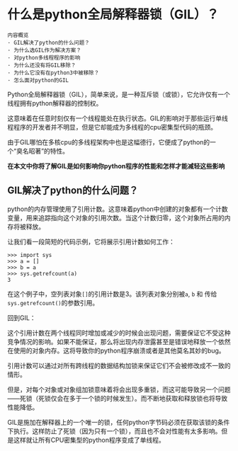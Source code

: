 什么是python全局解释器锁（GIL）？
======
    内容概览 
    · GIL解决了python的什么问题？
    · 为什么选GIL作为解决方案？
    · 对python多线程程序的影响
    · 为什么还没有将GIL移除？
    · 为什么它没有在python3中被移除？
    · 怎么面对python的GIL

Python全局解释器锁（GIL），简单来说，是一种互斥锁（或锁），它允许仅有一个线程拥有python解释器的控制权。  

这意味着在任意时刻仅有一个线程能处在执行状态。GIL的影响对于那些运行单线程程序的开发者并不明显，但是它却能成为多线程的cpu密集型代码的瓶颈。

由于GIL哪怕在多核cpu的多线程架构中也是这幅德行，它便成了python的一个“臭名昭著”的特性。

**在本文中你将了解GIL是如何影响你python程序的性能和怎样才能减轻这些影响**

GIL解决了python的什么问题？
--------
python的内存管理使用了引用计数。这意味着python中创建的对象都有一个计数变量，用来追踪指向这个对象的引用次数。当这个计数归零，这个对象所占用的内存将被释放。

让我们看一段简短的代码示例，它将展示引用计数如何工作：

    >>> import sys
    >>> a = []
    >>> b = a
    >>> sys.getrefcount(a)
    3

在这个例子中，空列表对象`[]`的引用计数是3。该列表对象分别被`a`, `b` 和 传给 `sys.getrefcount()`的参数引用。

回到GIL：

这个引用计数在两个线程同时增加或减少的时候会出现问题，需要保证它不受这种竞争情况的影响。如果不能保证，那么将出现内存泄露甚至是错误地释放一个依然在使用的对象内存。这将导致你的python程序崩溃或者是其他莫名其妙的bug。

引用计数可以通过对所有跨线程的数据结构加锁来保证它们不会被修改成不一致的情形。

但是，对每个对象或对象组加锁意味着将会出现多重锁，而这可能导致另一个问题——死锁（死锁仅会在多于一个锁的时候发生）。而不断地获取和释放锁也将导致性能降低。

GIL是施加在解释器上的一个唯一的锁，任何python字节码必须在获取该锁的条件下执行。这样防止了死锁（因为只有一个锁），而且也不会对性能有太多影响。但是这样就让所有CPU密集型的python程序变成了单线程。
